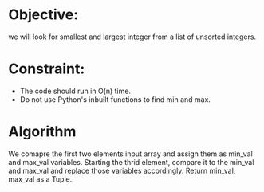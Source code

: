# Objective: 
we will look for smallest and largest integer from a list of unsorted integers. 
# Constraint: 
- The code should run in O(n) time. 
- Do not use Python's inbuilt functions to find min and max.


# Algorithm 

We comapre the first two elements input array and assign them as min_val and max_val variables.
Starting the thrid element, compare it to the min_val and max_val and replace those variables accordingly.
Return min_val, max_val as a Tuple.
